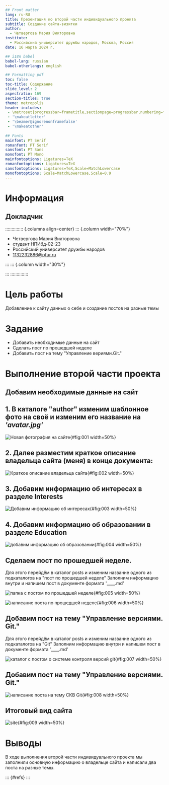 ```yaml
---
## Front matter
lang: ru-RU
title: Презентация ко второй части индивидуального проекта
subtitle: Создание сайта-визитки
author:
  - Четвергова Мария Викторовна
institute:
  - Российский университет дружбы народов, Москва, Россия
date: 16 марта 2024 г.

## i18n babel
babel-lang: russian
babel-otherlangs: english

## Formatting pdf
toc: false
toc-title: Содержание
slide_level: 2
aspectratio: 169
section-titles: true
theme: metropolis
header-includes:
 - \metroset{progressbar=frametitle,sectionpage=progressbar,numbering=fraction}
 - '\makeatletter'
 - '\beamer@ignorenonframefalse'
 - '\makeatother'
 
## Fonts
mainfont: PT Serif
romanfont: PT Serif
sansfont: PT Sans
monofont: PT Mono
mainfontoptions: Ligatures=TeX
romanfontoptions: Ligatures=TeX
sansfontoptions: Ligatures=TeX,Scale=MatchLowercase
monofontoptions: Scale=MatchLowercase,Scale=0.9
---
```


# Информация

## Докладчик

:::::::::::::: {.columns align=center}
::: {.column width="70%"}

  * Четвергова Мария Викторовна
  * студент НПИбд-02-23
  * Российский университет дружбы народов
  * 1132232886@pfur.ru

:::
::: {.column width="30%"}


:::
::::::::::::::

# Цель работы

Добавление к сайту данных о себе и создание постов на разные темы

# Задание

- Добавить необходимые данные на сайт 
- Сделать пост по прошедшей неделе
- Добавить пост на тему "Управление вериями.Git."

# Выполнение второй части проекта

## Добавим необходимые данные на сайт

## 1. В каталоге "author" изменим шаблонное фото на своё и изменим его название на *'avatar.jpg'*

![ Новая фотография на сайте ](image/1.png){#fig:001 width=50%}

## 2. Далее разместим краткое описание владельца сайта (меня) в конце документа:

![ Краткое описание владельца сайта ](image/2.png){#fig:002 width=50%}

## 3. Добавим информацию об интересах в разделе Interests

![ Добавим информацию об интересах ](image/3.png){#fig:003 width=50%}

## 4. Добавим информацию об образовании в разделе Education

![ добавим информацию об образовании  ](image/4.png){#fig:004 width=50%}

## Сделаем пост по прошедшей неделе.

Для этого перейдём в каталог posts и изменим название одного из подкаталогов на "пост по прошедшей неделе"
Заполним информацию внутри и напишем пост в документе формата '____.md'

![ папка с постом по прошедшей неделе ](image/5.1.png){#fig:005 width=50%}


![ написание поста по прошедшей неделе ](image/5.2.png){#fig:006 width=50%}

## Добавим пост на тему "Управление версиями. Git."

Для этого перейдём в каталог posts и изменим название одного из подкаталогов на "Git"
Заполним информацию внутри и напишем пост в документе формата '____.md'

![ каталог с постом о системе контроля версий git ](image/6.1.png){#fig:007 width=50%}

## Добавим пост на тему "Управление версиями. Git."

![ написание поста на тему СКВ Git ](image/6.2.png){#fig:008 width=50%}

## Итоговый вид сайта

![ site ](image/7.png){#fig:009 width=50%}

# Выводы

В ходе выполнения второй части индивидуального проекта мы заполнили основную информацию о владельце сайта и написали два поста на разные темы.

::: {#refs}
:::
